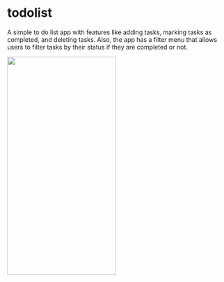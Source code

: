 # todolist

A simple to do list app with features like adding tasks, marking tasks as completed, and deleting tasks. Also, the app has a filter menu that allows users to filter tasks by their status if they are completed or not.

<img src="/record-1.gif" width="250" height="500"/>



